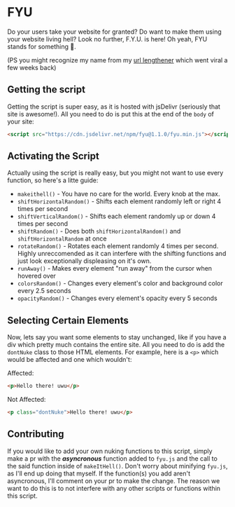 # FYU
Do your users take your website for granted? Do want to make them using your website living hell? Look no further, F.Y.U. is here! Oh yeah, FYU stands for something 👀.

(PS you might recognize my name from my [url lengthener](https://ax56.pro) which went viral a few weeks back)

## Getting the script
Getting the script is super easy, as it is hosted with jsDelivr (seriously that site is awesome!). All you need to do is put this at the end of the `body` of your site:
```html
<script src="https://cdn.jsdelivr.net/npm/fyu@1.1.0/fyu.min.js"></script>
```

## Activating the Script
Actually using the script is really easy, but you might not want to use every function, so here's a litte guide:

- `makeithell()` - You have no care for the world. Every knob at the max.
- `shiftHorizontalRandom()` - Shifts each element randomly left or right 4 times per second
- `shiftVerticalRandom()` - Shifts each element randomly up or down 4 times per second
- `shiftRandom()` - Does both `shiftHorizontalRandom()` and `shiftHorizontalRandom` at once
- `rotateRandom()` - Rotates each element randomly 4 times per second. Highly unreccomended as it can interfere with the shifting functions and just look exceptionally displeasing on it's own.
- `runAway()` - Makes every element "run away" from the cursor when hovered over
- `colorsRandom()` - Changes every element's color and background color every 2.5 seconds
- `opacityRandom()` - Changes every element's opacity every 5 seconds

## Selecting Certain Elements
Now, lets say you want some elements to stay unchanged, like if you have a div which pretty much contains the entire site. All you need to do is add the `dontNuke` class to those HTML elements. For example, here is a `<p>` which would be affected and one which wouldn't:

Affected:
```html
<p>Hello there! uwu</p>
```

Not Affected:
```html
<p class="dontNuke">Hello there! uwu</p>
```

## Contributing
If you would like to add your own nuking functions to this script, simply make a pr with the ***asyncronous*** function added to `fyu.js` and the call to the said function inside of `makeItHell()`. Don't worry about minifying `fyu.js`, as I'll end up doing that myself. If the function(s) you add aren't asyncronous, I'll comment on your pr to make the change. The reason we want to do this is to not interfere with any other scripts or functions within this script.
